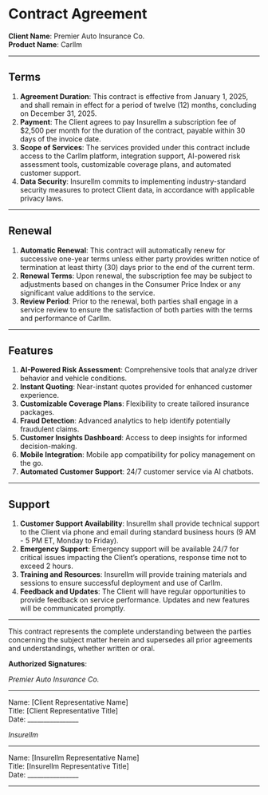 
# Contract Agreement

**Client Name**: Premier Auto Insurance Co.  
**Product Name**: Carllm  

---

## Terms

1. **Agreement Duration**: This contract is effective from January 1, 2025, and shall remain in effect for a period of twelve (12) months, concluding on December 31, 2025. 
2. **Payment**: The Client agrees to pay Insurellm a subscription fee of $2,500 per month for the duration of the contract, payable within 30 days of the invoice date.
3. **Scope of Services**: The services provided under this contract include access to the Carllm platform, integration support, AI-powered risk assessment tools, customizable coverage plans, and automated customer support.
4. **Data Security**: Insurellm commits to implementing industry-standard security measures to protect Client data, in accordance with applicable privacy laws.

---

## Renewal

1. **Automatic Renewal**: This contract will automatically renew for successive one-year terms unless either party provides written notice of termination at least thirty (30) days prior to the end of the current term.
2. **Renewal Terms**: Upon renewal, the subscription fee may be subject to adjustments based on changes in the Consumer Price Index or any significant value additions to the service.
3. **Review Period**: Prior to the renewal, both parties shall engage in a service review to ensure the satisfaction of both parties with the terms and performance of Carllm.

---

## Features

1. **AI-Powered Risk Assessment**: Comprehensive tools that analyze driver behavior and vehicle conditions.
2. **Instant Quoting**: Near-instant quotes provided for enhanced customer experience.
3. **Customizable Coverage Plans**: Flexibility to create tailored insurance packages.
4. **Fraud Detection**: Advanced analytics to help identify potentially fraudulent claims.
5. **Customer Insights Dashboard**: Access to deep insights for informed decision-making.
6. **Mobile Integration**: Mobile app compatibility for policy management on the go.
7. **Automated Customer Support**: 24/7 customer service via AI chatbots.

---

## Support

1. **Customer Support Availability**: Insurellm shall provide technical support to the Client via phone and email during standard business hours (9 AM - 5 PM ET, Monday to Friday).
2. **Emergency Support**: Emergency support will be available 24/7 for critical issues impacting the Client’s operations, response time not to exceed 2 hours.
3. **Training and Resources**: Insurellm will provide training materials and sessions to ensure successful deployment and use of Carllm.
4. **Feedback and Updates**: The Client will have regular opportunities to provide feedback on service performance. Updates and new features will be communicated promptly.

---

This contract represents the complete understanding between the parties concerning the subject matter herein and supersedes all prior agreements and understandings, whether written or oral.

**Authorized Signatures**:

*Premier Auto Insurance Co.*  
_________________________  
Name: [Client Representative Name]  
Title: [Client Representative Title]  
Date: ________________

*Insurellm*  
_________________________  
Name: [Insurellm Representative Name]  
Title: [Insurellm Representative Title]  
Date: ________________

--- 
